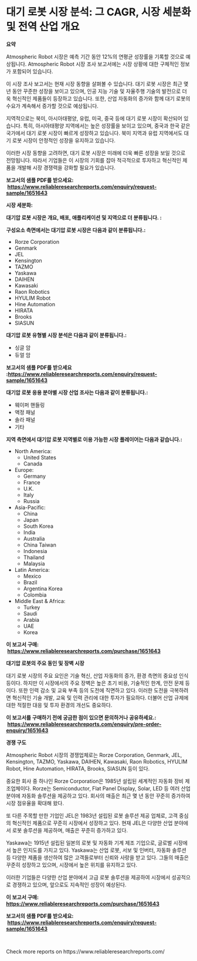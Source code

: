 <p><h1>대기 로봇 시장 분석: 그 CAGR, 시장 세분화 및 전역 산업 개요</h1></p><p><strong>요약</strong></p>
<p><p>Atmospheric Robot 시장은 예측 기간 동안 12%의 연평균 성장률을 기록할 것으로 예상됩니다. Atmospheric Robot 시장 조사 보고서에는 시장 상황에 대한 구체적인 정보가 포함되어 있습니다.</p><p>이 시장 조사 보고서는 현재 시장 동향을 살펴볼 수 있습니다. 대기 로봇 시장은 최근 몇 년 동안 꾸준한 성장을 보이고 있으며, 인공 지능 기술 및 자율주행 기술의 발전으로 더욱 혁신적인 제품들이 등장하고 있습니다. 또한, 산업 자동화의 증가와 함께 대기 로봇의 수요가 계속해서 증가할 것으로 예상됩니다.</p><p>지역적으로는 북미, 아시아태평양, 유럽, 미국, 중국 등에 대기 로봇 시장이 확산되어 있습니다. 특히, 아시아태평양 지역에서는 높은 성장률을 보이고 있으며, 중국과 한국 같은 국가에서 대기 로봇 시장이 빠르게 성장하고 있습니다. 북미 지역과 유럽 지역에서도 대기 로봇 시장이 안정적인 성장을 유지하고 있습니다.</p><p>이러한 시장 동향을 고려하면, 대기 로봇 시장은 미래에 더욱 빠른 성장을 보일 것으로 전망됩니다. 따라서 기업들은 이 시장의 기회를 잡아 적극적으로 투자하고 혁신적인 제품을 개발해 시장 경쟁력을 강화할 필요가 있습니다.</p></p>
<p><strong>보고서의 샘플 PDF를 받으세요: &nbsp;<a href="https://www.reliableresearchreports.com/enquiry/request-sample/1651643">https://www.reliableresearchreports.com/enquiry/request-sample/1651643</a></strong></p>
<p><strong>시장 세분화:</strong></p>
<p><strong> 대기압 로봇 시장은 개요, 배포, 애플리케이션 및 지역으로 더 분류됩니다. :</strong></p>
<p><strong>구성요소 측면에서는 대기압 로봇 시장은 다음과 같이 분류됩니다.:</strong></p>
<p><ul><li>Rorze Corporation</li><li>Genmark</li><li>JEL</li><li>Kensington</li><li>TAZMO</li><li>Yaskawa</li><li>DAIHEN</li><li>Kawasaki</li><li>Raon Robotics</li><li>HYULIM Robot</li><li>Hine Automation</li><li>HIRATA</li><li>Brooks</li><li>SIASUN</li></ul></p>
<p><strong> 대기압 로봇 유형별 시장 분석은 다음과 같이 분류됩니다.:</strong></p>
<p><ul><li>싱글 암</li><li>듀얼 암</li></ul></p>
<p><strong>보고서의 샘플 PDF를 받으세요 :<a href="https://www.reliableresearchreports.com/enquiry/request-sample/1651643">https://www.reliableresearchreports.com/enquiry/request-sample/1651643</a></strong></p>
<p><strong> 대기압 로봇 응용 분야별 시장 산업 조사는 다음과 같이 분류됩니다.:</strong></p>
<p><ul><li>웨이퍼 핸들링</li><li>액정 패널</li><li>솔라 패널</li><li>기타</li></ul></p>
<p><strong>지역 측면에서 대기압 로봇 지역별로 이용 가능한 시장 플레이어는 다음과 같습니다.:</strong></p>
<p><ul>
    <li>
        North America:
        <ul>
            <li>United States</li>
            <li>Canada</li>
        </ul>
    </li>
    <li>
        Europe:
        <ul>
            <li>Germany</li>
            <li>France</li>
            <li>U.K.</li>
            <li>Italy</li>
            <li>Russia</li>
        </ul>
    </li>
    <li>
        Asia-Pacific:
        <ul>
            <li>China</li>
            <li>Japan</li>
            <li>South Korea</li>
            <li>India</li>
            <li>Australia</li>
            <li>China Taiwan</li>
            <li>Indonesia</li>
            <li>Thailand</li>
            <li>Malaysia</li>
        </ul>
    </li>
    <li>
        Latin America:
        <ul>
            <li>Mexico</li>
            <li>Brazil</li>
            <li>Argentina Korea</li>
            <li>Colombia</li>
        </ul>
    </li>
    <li>
        Middle East & Africa:
        <ul>
            <li>Turkey</li>
            <li>Saudi</li>
            <li>Arabia</li>
            <li>UAE</li>
            <li>Korea</li>
        </ul>
    </li>
    </ul></p>
<p><strong>이 보고서 구매: &nbsp;<a href="https://www.reliableresearchreports.com/purchase/1651643">https://www.reliableresearchreports.com/purchase/1651643</a></strong></p>
<p><strong>대기압 로봇의 주요 동인 및 장벽 시장</strong></p>
<p><p>대기 로봇 시장의 주요 요인은 기술 혁신, 산업 자동화의 증가, 환경 측면의 중요성 인식 등이다. 하지만 이 시장에서의 주요 장벽은 높은 초기 비용, 기술적인 한계, 안전 문제 등이다. 또한 인력 감소 및 교육 부족 등의 도전에 직면하고 있다. 이러한 도전을 극복하려면 혁신적인 기술 개발, 교육 및 인력 관리에 대한 투자가 필요하다. 더불어 산업 규제에 대한 적절한 대응 및 투자 환경의 개선도 중요하다.</p></p>
<p><strong>이 보고서를 구매하기 전에 궁금한 점이 있으면 문의하거나 공유하세요.: &nbsp;<a href="https://www.reliableresearchreports.com/enquiry/pre-order-enquiry/1651643">https://www.reliableresearchreports.com/enquiry/pre-order-enquiry/1651643</a></strong></p>
<p><strong>경쟁 구도</strong></p>
<p><p>Atmospheric Robot 시장의 경쟁업체로는 Rorze Corporation, Genmark, JEL, Kensington, TAZMO, Yaskawa, DAIHEN, Kawasaki, Raon Robotics, HYULIM Robot, Hine Automation, HIRATA, Brooks, SIASUN 등이 있다. </p><p>중요한 회사 중 하나인 Rorze Corporation은 1985년 설립된 세계적인 자동화 장비 제조업체이다. Rorze는 Semiconductor, Flat Panel Display, Solar, LED 등 여러 산업 분야에 자동화 솔루션을 제공하고 있다. 회사의 매출은 최근 몇 년 동안 꾸준히 증가하여 시장 점유율을 확대해 왔다.</p><p>또 다른 주목할 만한 기업인 JEL은 1983년 설립된 로봇 솔루션 제공 업체로, 고객 중심의 혁신적인 제품으로 꾸준히 시장에서 성장하고 있다. 현재 JEL은 다양한 산업 분야에서 로봇 솔루션을 제공하며, 매출은 꾸준히 증가하고 있다.</p><p>Yaskawa는 1915년 설립된 일본의 로봇 및 자동화 기계 제조 기업으로, 글로벌 시장에서 높은 인지도를 가지고 있다. Yaskawa는 산업 로봇, 서보 및 인버터, 자동화 솔루션 등 다양한 제품을 생산하여 많은 고객들로부터 신뢰와 사랑을 받고 있다. 그들의 매출은 꾸준히 성장하고 있으며, 시장에서 높은 위치를 유지하고 있다.</p><p>이러한 기업들은 다양한 산업 분야에서 고급 로봇 솔루션을 제공하여 시장에서 성공적으로 경쟁하고 있으며, 앞으로도 지속적인 성장이 예상된다.</p></p>
<p><strong>이 보고서 구매: &nbsp; <a href="https://www.reliableresearchreports.com/purchase/1651643">https://www.reliableresearchreports.com/purchase/1651643</a></strong></p>
<p><strong>보고서의 샘플 PDF를 받으세요: &nbsp;<a href="https://www.reliableresearchreports.com/enquiry/request-sample/1651643">https://www.reliableresearchreports.com/enquiry/request-sample/1651643</a></strong><strong></strong></p>
<p>&nbsp;</p>
<p>Check more reports on https://www.reliableresearchreports.com/</p>